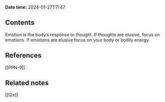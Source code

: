 **Date time:** 2024-01-27T11:47
## Contents
Emotion is the body’s response to thought. If thoughts are elusive, focus on emotions. If emotions are elusive focus on your body or bodily energy.
## References
[[PPN-9]]
## Related notes
[[t2e]]

